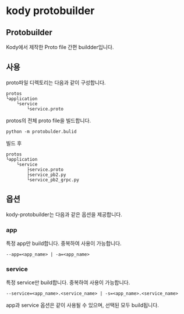 # kody protobuilder

## Protobuilder
Kody에서 제작한 Proto file 간편 buildder입니다.

## 사용
proto파일 디렉토리는 다음과 같이 구성합니다.
```
protos
└application
    └service
        └service.proto
```

protos의 전체 proto file을 빌드합니다.
```
python -m protobulder.bulid
```

빌드 후
```
protos
└application
    └service
        ├service.proto
        ├service_pb2.py
        └service_pb2_grpc.py
```
## 옵션
kody-protobuilder는 다음과 같은 옵션을 제공합니다.

### app
특정 app만 build합니다.
중복하여 사용이 가능합니다.
```
--app=<app_name> | -a=<app_name>
```

### service
특정 service만 build합니다.
중복하여 사용이 가능합니다.
```
--service=<app_name>.<service_name> | -s=<app_name>.<service_name>
```

app과 service 옵션은 같이 사용될 수 있으며, 선택된 모두 build됩니다.